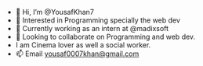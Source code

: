 - 👋 Hi, I’m @YousafKhan7
- 👀 Interested in Programming specially the web dev
- 🌱 Currently working as an intern at @madixsoft
- 💞️ Looking to collaborate on Programming and web dev.
- I am Cinema lover as well a social worker.
- 📫 Email yousaf0007khan@gmail.com

<!---
YousafKhan7/YousafKhan7 is a ✨ special ✨ repository because its `README.md` (this file) appears on your GitHub profile.
You can click the Preview link to take a look at your changes.
--->
